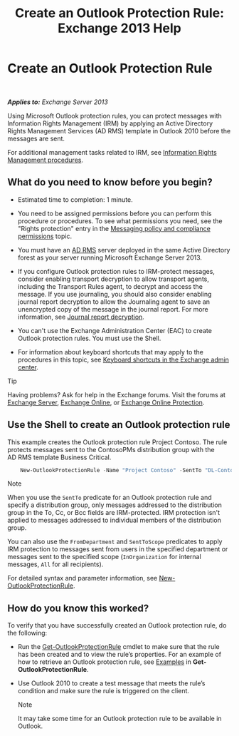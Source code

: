 ﻿---
title: 'Create an Outlook Protection Rule: Exchange 2013 Help'
TOCTitle: Create an Outlook Protection Rule
ms:assetid: da64750d-faaf-44de-ad8c-888eba7fbdbf
ms:mtpsurl: https://technet.microsoft.com/en-us/library/Dd638196(v=EXCHG.150)
ms:contentKeyID: 49319935
ms.date: 12/09/2016
mtps_version: v=EXCHG.150
---

# Create an Outlook Protection Rule

 

_**Applies to:** Exchange Server 2013_


Using Microsoft Outlook protection rules, you can protect messages with Information Rights Management (IRM) by applying an Active Directory Rights Management Services (AD RMS) template in Outlook 2010 before the messages are sent.

For additional management tasks related to IRM, see [Information Rights Management procedures](information-rights-management-procedures-exchange-2013-help.md).

## What do you need to know before you begin?

  - Estimated time to completion: 1 minute.

  - You need to be assigned permissions before you can perform this procedure or procedures. To see what permissions you need, see the "Rights protection" entry in the [Messaging policy and compliance permissions](messaging-policy-and-compliance-permissions-exchange-2013-help.md) topic.

  - You must have an [AD RMS](https://technet.microsoft.com/en-us/library/hh831364.aspx) server deployed in the same Active Directory forest as your server running Microsoft Exchange Server 2013.

  - If you configure Outlook protection rules to IRM-protect messages, consider enabling transport decryption to allow transport agents, including the Transport Rules agent, to decrypt and access the message. If you use journaling, you should also consider enabling journal report decryption to allow the Journaling agent to save an unencrypted copy of the message in the journal report. For more information, see [Journal report decryption](journal-report-decryption-exchange-2013-help.md).

  - You can't use the Exchange Administration Center (EAC) to create Outlook protection rules. You must use the Shell.

  - For information about keyboard shortcuts that may apply to the procedures in this topic, see [Keyboard shortcuts in the Exchange admin center](keyboard-shortcuts-in-the-exchange-admin-center-2013-help.md).


> [!TIP]
> Having problems? Ask for help in the Exchange forums. Visit the forums at <A href="https://go.microsoft.com/fwlink/p/?linkid=60612">Exchange Server</A>, <A href="https://go.microsoft.com/fwlink/p/?linkid=267542">Exchange Online</A>, or <A href="https://go.microsoft.com/fwlink/p/?linkid=285351">Exchange Online Protection</A>.



## Use the Shell to create an Outlook protection rule

This example creates the Outlook protection rule Project Contoso. The rule protects messages sent to the ContosoPMs distribution group with the AD RMS template Business Critical.

```powershell
    New-OutlookProtectionRule -Name "Project Contoso" -SentTo "DL-ContosoPMs@contoso.com" -ApplyRightsProtectionTemplate "Business Critical"
```

> [!NOTE]
> When you use the <CODE>SentTo</CODE> predicate for an Outlook protection rule and specify a distribution group, only messages addressed to the distribution group in the To, Cc, or Bcc fields are IRM-protected. IRM protection isn't applied to messages addressed to individual members of the distribution group.



You can also use the `FromDepartment` and `SentToScope` predicates to apply IRM protection to messages sent from users in the specified department or messages sent to the specified scope (`InOrganization` for internal messages, `All` for all recipients).

For detailed syntax and parameter information, see [New-OutlookProtectionRule](https://technet.microsoft.com/en-us/library/dd298182\(v=exchg.150\)).

## How do you know this worked?

To verify that you have successfully created an Outlook protection rule, do the following:

  - Run the [Get-OutlookProtectionRule](https://technet.microsoft.com/en-us/library/dd298004\(v=exchg.150\)) cmdlet to make sure that the rule has been created and to view the rule’s properties. For an example of how to retrieve an Outlook protection rule, see [Examples](https://technet.microsoft.com/en-us/dd298004\(exchg.150\)#examples) in **Get-OutlookProtectionRule**.

  - Use Outlook 2010 to create a test message that meets the rule’s condition and make sure the rule is triggered on the client.
    

    > [!NOTE]
    > It may take some time for an Outlook protection rule to be available in Outlook.


